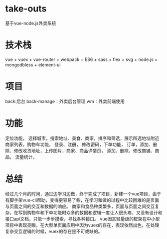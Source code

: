 # take-outs
 基于vue-node.js外卖系统
 
# 技术栈
vue + vuex + vue-router + webpack + ES6  + sass + flex + svg + node.js + mongodbless + element-ui 
 
# 项目
 back:后台
 back-manage：外卖后台管理
 wm：外卖前端使用
 
# 功能
定位功能， 选择城市，搜索地址、美食、商家，排序和筛选，展示所选地址附近商家列表，购物车功能， 登录、注册，
修改密码，下单功能， 订单，添加、删除、修改收货地址，上传图片，商家、商品详情页， 添加、删除、修改商铺、商品，
流量统计，


# 总结
 经过几个月的时间，通过边学习边做，终于完成了项目，新建一个vue项目，由于有脚手架vue-cli帮助，变得更容易了些，在学习和做的过程中比较困难的是页面与页面之间的交互和数据的响应。
 商家和食品种类繁多，页面与页面之间交互复杂，在写到购物车和下单功能时众多的数据和逻辑一度让人很头疼，又没有设计和接口api文档，只能一步步摸索，寻找各种接口。
vue因其轻量级的框架在中小型项目中表现亮眼，在大型单页面应用中因为vuex的存在，表现依然出色，在处理复杂交互逻辑的时候，vuex的存在是不可或缺的。
